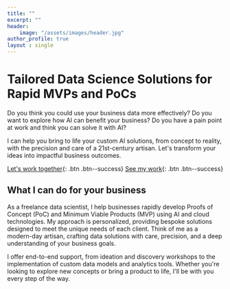 ```yaml
---
title: ""
excerpt: ""
header:
    image: "/assets/images/header.jpg"
author_profile: true
layout : single
---
```


<!-- Clear Value Proposition -->
# Tailored Data Science Solutions for Rapid MVPs and PoCs

Do you think you could use your business data more effectively? Do you want to explore how AI can benefit your business? Do you have a pain point at work and think you can solve it with AI?

I can help you bring to life your custom AI solutions, from concept to reality, with the precision and care of a 21st-century artisan. Let's transform your ideas into impactful business outcomes.


<!-- Call to Action Buttons -->
[Let's work together](mailto:aldcorrales@outlook.com){: .btn .btn--success}
[See my work](#link){: .btn .btn--success}

<!-- Introduction Text -->
## What I can do for your business

As a freelance data scientist, I help businesses rapidly develop Proofs of Concept (PoC) and Minimum Viable Products (MVP) using AI and cloud technologies. My approach is personalized, providing bespoke solutions designed to meet the unique needs of each client. Think of me as a modern-day artisan, crafting data solutions with care, precision, and a deep understanding of your business goals.

I offer end-to-end support, from ideation and discovery workshops to the implementation of custom data models and analytics tools. Whether you're looking to explore new concepts or bring a product to life, I'll be with you every step of the way.




<!-- Clear Value Proposition -->
<!-- <header>
  <h1>Data Science Expertise to Power Your Business Decisions 🦾 🚀 </h1>
</header> -->


<!-- Introduction Text -->
<!-- <section id="about-me">
  <h2>Hi, I'm Álvaro</h2>
  <p>
    I’m a Data Scientist with 7 years of experience working with clients in the UK and Spain in tech and consulting. I specialise in AI and Cloud technologies, developing Proofs of Concept (PoC) and Minimum Viable Products (MVP) for industries like banking, telecom, and the public sector.
  </p>
  <p>
    In the last three years, I’ve delivered over 30 projects, including NLP models for IT report analysis, a call transcription tool for customer insights, and KPI dashboards.
  </p>
  <p>
    I focus on time series analysis, causal inference, NLP, and data visualization, primarily using Python and cloud-based tools.
  </p>
</section> -->

<!-- Call to Action Buttons -->
<!-- <section class="cta-buttons">
  <a href="/contact" class="btn btn-success">Let’s Work Together</a>
  <a href="/portfolio" class="btn btn-success">See My Work</a>
</section> -->

